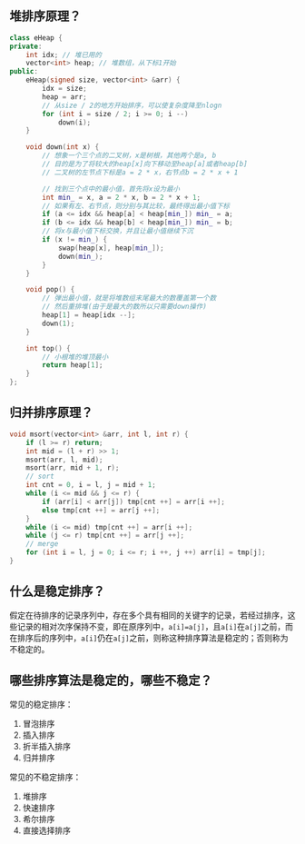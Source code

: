 ## 堆排序原理？
```cpp
class eHeap {
private:
    int idx; // 堆已用的
    vector<int> heap; // 堆数组，从下标1开始
public:
    eHeap(signed size, vector<int> &arr) {
        idx = size;
        heap = arr;
        // 从size / 2的地方开始排序，可以使复杂度降至nlogn
        for (int i = size / 2; i >= 0; i --) 
            down(i);
    }

    void down(int x) {
        // 想象一个三个点的二叉树，x是树根，其他两个是a, b
        // 目的是为了将较大的heap[x]向下移动至heap[a]或者heap[b]
        // 二叉树的左节点下标是a = 2 * x，右节点b = 2 * x + 1

        // 找到三个点中的最小值，首先将x设为最小
        int min_ = x, a = 2 * x, b = 2 * x + 1;
        // 如果有左、右节点，则分别与其比较，最终得出最小值下标
        if (a <= idx && heap[a] < heap[min_]) min_ = a;
        if (b <= idx && heap[b] < heap[min_]) min_ = b;
        // 将x与最小值下标交换，并且让最小值继续下沉
        if (x != min_) {
            swap(heap[x], heap[min_]);
            down(min_);
        }
    }

    void pop() {
        // 弹出最小值，就是将堆数组末尾最大的数覆盖第一个数
        // 然后重排堆(由于是最大的数所以只需要down操作)
        heap[1] = heap[idx --];
        down(1);
    }

    int top() {
        // 小根堆的堆顶最小
        return heap[1];
    }
};
```

## 归并排序原理？

```cpp
void msort(vector<int> &arr, int l, int r) {
    if (l >= r) return;
    int mid = (l + r) >> 1;
    msort(arr, l, mid);
    msort(arr, mid + 1, r);
    // sort
    int cnt = 0, i = l, j = mid + 1;
    while (i <= mid && j <= r) {
        if (arr[i] < arr[j]) tmp[cnt ++] = arr[i ++];
        else tmp[cnt ++] = arr[j ++];
    }
    while (i <= mid) tmp[cnt ++] = arr[i ++];
    while (j <= r) tmp[cnt ++] = arr[j ++];
    // merge
    for (int i = l, j = 0; i <= r; i ++, j ++) arr[i] = tmp[j];
}
```

## 什么是稳定排序？
假定在待排序的记录序列中，存在多个具有相同的关键字的记录，若经过排序，这些记录的相对次序保持不变，即在原序列中，`a[i]=a[j]`，且`a[i]`在`a[j]`之前，而在排序后的序列中，`a[i]`仍在`a[j]`之前，则称这种排序算法是稳定的；否则称为不稳定的。

## 哪些排序算法是稳定的，哪些不稳定？

常见的稳定排序：
1. 冒泡排序
2. 插入排序
3. 折半插入排序
4. 归并排序

常见的不稳定排序：
1. 堆排序
2. 快速排序
3. 希尔排序
4. 直接选择排序
